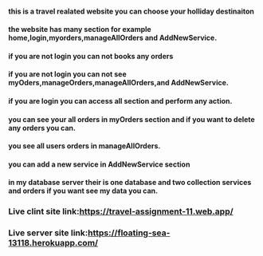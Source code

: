 #### this is a travel realated website you can choose your holliday destinaiton
#### the website has many section for example home,login,myorders,manageAllOrders and AddNewService.
#### if you are not login you can not books any orders
#### if you are not login you can not see myOders,manageOrders,manageAllOrders,and AddNewService.
#### if you are login you can access all section and perform any action.
#### you can see your all orders in myOrders section and if you want to delete any orders you can.
#### you see all users orders in manageAllOrders.
#### you can add a new service in AddNewService section
#### in my database server their is one database and two collection services and orders if you want see my data you can.


### Live clint site link:https://travel-assignment-11.web.app/
### Live server site link:https://floating-sea-13118.herokuapp.com/